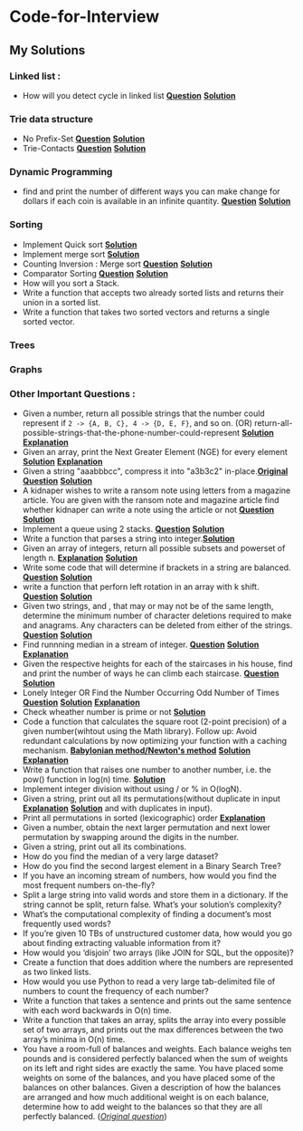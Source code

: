 # Code-for-Interview

## My Solutions

### Linked list :
* How will you detect cycle in linked list [**Question**](linked-list-cycle.pdf) [**Solution**](detectCycleLinkedList.java)

### Trie data structure
* No Prefix-Set [**Question**](Trie-prefix-set.pdf) [**Solution**](NoPrefixSet.java)
* Trie-Contacts [**Question**](Trie-contacts.pdf) [**Solution**](Trie-contacts.java)

### Dynamic Programming
*  find and print the number of different ways you can make change for  dollars if each coin is available in an infinite quantity.
   [**Question**](coin-changeNumberOfWays.pdf) [**Solution**](noOfWaysCoinChange.java)
   
### Sorting
* Implement Quick sort [**Solution**](quickSort.java)
* Implement merge sort [**Solution**](mergeSort.java)
* Counting Inversion : Merge sort [**Question**](merge-sort-counting_Inversion.pdf) [**Solution**](mergeSortCountInversion.java)
* Comparator Sorting [**Question**](comparator-sorting.pdf) [**Solution**](comparatorSorting.java)
* How will you sort a Stack.
* Write a function that accepts two already sorted lists and returns their union in a sorted list.
* Write a function that takes two sorted vectors and returns a single sorted vector.

### Trees

### Graphs

### Other Important Questions :
* Given a number, return all possible strings that the number could represent if `2 -> {A, B, C}, 4 -> {D, E, F}`, and so on. (OR) return-all-possible-strings-that-the-phone-number-could-represent [**Solution**](AllPossibleStrings.java) [**Explanation**](http://www.geeksforgeeks.org/find-possible-words-phone-digits/)
* Given an array, print the Next Greater Element (NGE) for every element [**Solution**](nextGreaterElement.java) [**Explanation**](http://www.geeksforgeeks.org/next-greater-element/)
* Given a string "aaabbbcc", compress it into "a3b3c2" in-place.[**Original Question**](https://www.careercup.com/question?id=7449675) [**Solution**](stringCompression.java)
* A kidnaper wishes to write a ransom note using letters from a magazine article. You are given with the ransom note and magazine article find whether kidnaper can write a note using the article or not [**Question**](ctci-ransom-note.pdf) [**Solution**](RansomNotes.java)
* Implement a queue using 2 stacks. [**Question**](queue-using-two-stacks.pdf) [**Solution**](queUsing2Stack.java)
* Write a function that parses a string into integer.[**Solution**](parseStrToInteger.java)
* Given an array of integers, return all possible subsets and powerset of length n. [**Explanation**](http://www.geeksforgeeks.org/finding-all-subsets-of-a-given-set-in-java/) [**Solution**](allSubsetPowerset.java)
* Write some code that will determine if brackets in a string are balanced. [**Question**](https://www.hackerrank.com/challenges/ctci-balanced-brackets) [**Solution**](balanceBrackets.java)
* write a function that perforn left rotation in an array with k shift. [**Question**](array-left-rotation.pdf) [**Solution**](leftRotateaArray.java)
* Given two strings, and , that may or may not be of the same length, determine the minimum number of character deletions required to     make and anagrams. Any characters can be deleted from either of the strings. [**Question**](making-anagrams.pdf) [**Solution**](makingAnagram.java)
* Find runnning median in a stream of integer. [**Question**](find-the-running-median.pdf) [**Solution**](RunningMideanInStream.java) [**Explanation**](http://www.geeksforgeeks.org/median-of-stream-of-integers-running-integers/)
* Given the respective heights for each of the  staircases in his house, find and print the number of ways he can climb each staircase. [**Question**](recursive-staircase.pdf) [**Solution**](staircase.java)
* Lonely Integer OR Find the Number Occurring Odd Number of Times [**Question**]() [**Solution**](lonelyInteger.java) [**Explanation**](http://www.geeksforgeeks.org/find-the-number-occurring-odd-number-of-times/)
* Check wheather number is prime or not  [**Solution**](Primality.java)
* Code a function that calculates the square root (2-point precision) of a given number(wihtout using the Math library). Follow up: Avoid redundant calculations by now optimizing your function with a caching mechanism. [**Babylonian method/Newton's method**](https://en.wikipedia.org/wiki/Methods_of_computing_square_roots#Babylonian_method) [**Solution**](square_root.java) [**Explanation**](http://www.geeksforgeeks.org/square-root-of-a-perfect-square/) 
* Write a function that raises one number to another number, i.e. the pow() function in log(n) time. [**Solution**](pow.java)
* Implement integer division without using / or % in O(logN).
* Given a string, print out all its permutations(without duplicate in input [**Explanation**](http://www.geeksforgeeks.org/write-a-c-program-to-print-all-permutations-of-a-given-string/) [**Solution**](AllPermutationWithOutDuplicateInInput.java) and with duplicates in input).
* Print all permutations in sorted (lexicographic) order [**Explanation**](http://www.geeksforgeeks.org/lexicographic-permutations-of-string/)
* Given a number, obtain the next larger permutation and next lower permutation by swapping around the digits in the number.
* Given a string, print out all its combinations.
* How do you find the median of a very large dataset?
* How do you find the second largest element in a Binary Search Tree?
* If you have an incoming stream of numbers, how would you find the most frequent numbers on-the-fly?
* Split a large string into valid words and store them in a dictionary. If the string cannot be split, return false. What’s your solution’s complexity?
* What’s the computational complexity of finding a document’s most frequently used words?
* If you’re given 10 TBs of unstructured customer data, how would you go about finding extracting valuable information from it?
*  How would you ‘disjoin’ two arrays (like JOIN for SQL, but the opposite)?
* Create a function that does addition where the numbers are represented as two linked lists.
* How would you use Python to read a very large tab-delimited file of numbers to count the frequency of each number?
* Write a function that takes a sentence and prints out the same sentence with each word backwards in O(n) time.
* Write a function that takes an array, splits the array into every possible set of two arrays, and prints out the max differences between the two array’s minima in O(n) time.
* You have a room-full of balances and weights. Each balance weighs ten pounds and is considered perfectly balanced when the sum of weights on its left and right sides are exactly the same. You have placed some weights on some of the balances, and you have placed some of the balances on other balances. Given a description of how the balances are arranged and how much additional weight is on each balance, determine how to add weight to the balances so that they are all perfectly balanced. ([*Original question*](http://www.careercup.com/question?id=12150672)) 
